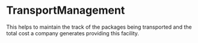 # TransportManagement
This helps to maintain the track of the packages being transported and the total cost a company generates providing this facility.  
